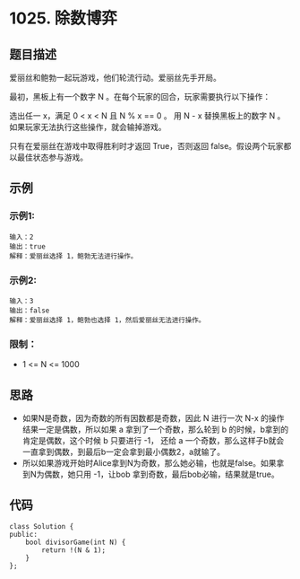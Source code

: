 # 1025. 除数博弈

## 题目描述

爱丽丝和鲍勃一起玩游戏，他们轮流行动。爱丽丝先手开局。

最初，黑板上有一个数字 N 。在每个玩家的回合，玩家需要执行以下操作：

选出任一 x，满足 0 < x < N 且 N % x == 0 。
用 N - x 替换黑板上的数字 N 。
如果玩家无法执行这些操作，就会输掉游戏。

只有在爱丽丝在游戏中取得胜利时才返回 True，否则返回 false。假设两个玩家都以最佳状态参与游戏。

## 示例

### 示例1:

```
输入：2
输出：true
解释：爱丽丝选择 1，鲍勃无法进行操作。
```

### 示例2:

```
输入：3
输出：false
解释：爱丽丝选择 1，鲍勃也选择 1，然后爱丽丝无法进行操作。
```

### 限制：

- 1 <= N <= 1000

## 思路

- 如果N是奇数，因为奇数的所有因数都是奇数，因此 N 进行一次 N-x 的操作结果一定是偶数，所以如果 a 拿到了一个奇数，那么轮到 b 的时候，b拿到的肯定是偶数，这个时候 b 只要进行 -1， 还给 a 一个奇数，那么这样子b就会一直拿到偶数，到最后b一定会拿到最小偶数2，a就输了。
- 所以如果游戏开始时Alice拿到N为奇数，那么她必输，也就是false。如果拿到N为偶数，她只用 -1，让bob 拿到奇数，最后bob必输，结果就是true。

## 代码

```
class Solution {
public:
    bool divisorGame(int N) {
        return !(N & 1);
    }
};
```

